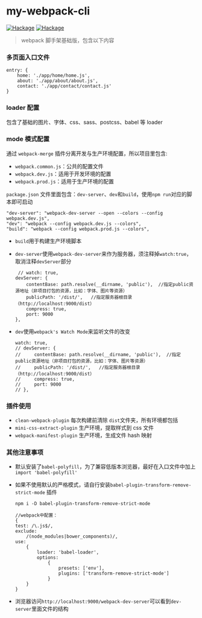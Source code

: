# my-webpack-cli

[![Hackage](https://img.shields.io/badge/nodejs-8.11.4-blue.svg)](https://nodejs.org/en/) [![Hackage](https://img.shields.io/badge/webpack-4.16.5-blue.svg)](https://webpack.js.org/)

> webpack 脚手架基础版，包含以下内容

### 多页面入口文件
```
entry: {
    home: './app/home/home.js',
    about: './app/about/about.js',
    contact: './app/contact/contact.js'
}
```

### loader 配置
包含了基础的图片、字体、css、sass、postcss、babel 等 loader

### mode 模式配置

通过 `webpack-merge` 插件分离开发与生产环境配置，所以项目里包含:

- `webpack.common.js`：公共的配置文件
- `webpack.dev.js`：适用于开发环境的配置
- `webpack.prod.js`：适用于生产环境的配置

`package.json` 文件里面包含：`dev-server`、`dev`和`build`，使用`npm run`对应的脚本即可启动

```
"dev-server": "webpack-dev-server --open --colors --config webpack.dev.js",
"dev": "webpack --config webpack.dev.js --colors",
"build": "webpack --config webpack.prod.js --colors",
```

- `build`用于构建生产环境脚本
- `dev-server`使用`webpack-dev-server`来作为服务器，须注释掉`watch:true`，取消注释`devServer`部分 

    ```
     // watch: true,
    devServer: {
        contentBase: path.resolve(__dirname, 'public'),  //指定public资源地址（非项目打包的资源，比如：字体、图片等资源）
        publicPath: '/dist/',   //指定服务器根目录（http://localhost:9000/dist）
        compress: true,
        port: 9000
    },
    
    ```
- `dev`使用`webpack's Watch Mode`来监听文件的改变

    ```
    watch: true,
    // devServer: {
    //     contentBase: path.resolve(__dirname, 'public'),  //指定public资源地址（非项目打包的资源，比如：字体、图片等资源）
    //     publicPath: '/dist/',   //指定服务器根目录（http://localhost:9000/dist）
    //     compress: true,
    //     port: 9000
    // },
    
    ```

### 插件使用    

- `clean-webpack-plugin` 每次构建前清除 `dist`文件夹，所有环境都包括
- `mini-css-extract-plugin` 生产环境，提取样式到 css 文件
- `webpack-manifest-plugin` 生产环境，生成文件 hash 映射
    
### 其他注意事项

- 默认安装了`babel-polyfill`，为了兼容低版本浏览器，最好在入口文件中加上`import 'babel-polyfill'`

- 如果不使用默认的严格模式，请自行安装`babel-plugin-transform-remove-strict-mode` 插件
    ```
    npm i -D babel-plugin-transform-remove-strict-mode
    
    //webpack中配置：
    {
    test: /\.js$/,
    exclude:
        /(node_modules|bower_components)/,
    use:
        {
            loader: 'babel-loader',
            options:
                {
                    presets: ['env'],
                    plugins: ['transform-remove-strict-mode']
                }
        }
    }
    ```
- 浏览器访问`http://localhost:9000/webpack-dev-server`可以看到`dev-server`里面文件的结构    
